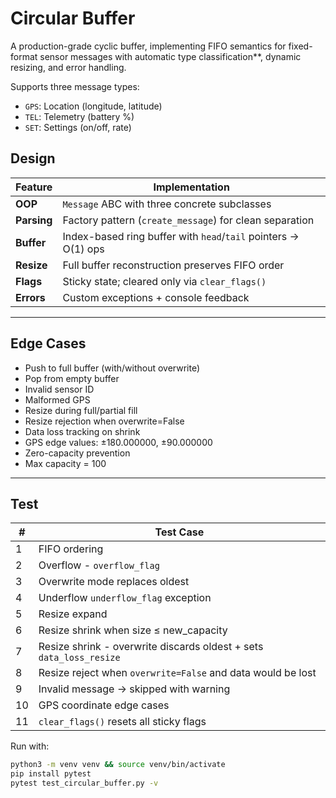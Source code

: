 
# Circular Buffer

A production-grade cyclic buffer, implementing FIFO semantics for fixed-format sensor messages with automatic type classification**, dynamic resizing, and error handling.

Supports three message types:
- `GPS`: Location (longitude, latitude)
- `TEL`: Telemetry (battery %)
- `SET`: Settings (on/off, rate)


## Design 

| Feature | Implementation |
|--------|----------------|
| **OOP** | `Message` ABC with three concrete subclasses |
| **Parsing** | Factory pattern (`create_message`) for clean separation |
| **Buffer** | Index-based ring buffer with `head`/`tail` pointers → O(1) ops |
| **Resize** | Full buffer reconstruction preserves FIFO order |
| **Flags** | Sticky state; cleared only via `clear_flags()` |
| **Errors** | Custom exceptions + console feedback |

---

## Edge Cases 

- Push to full buffer (with/without overwrite)
- Pop from empty buffer
- Invalid sensor ID
- Malformed GPS 
- Resize during full/partial fill
- Resize rejection when overwrite=False
- Data loss tracking on shrink
- GPS edge values: ±180.000000, ±90.000000
- Zero-capacity prevention
- Max capacity = 100

---

## Test 

| # | Test Case |
|---|-----------|
| 1 | FIFO ordering 
| 2 | Overflow - `overflow_flag` 
| 3 | Overwrite mode replaces oldest |
| 4 | Underflow  `underflow_flag` exception |
| 5 | Resize expand  |
| 6 | Resize shrink  when size ≤ new_capacity |
| 7 | Resize shrink -  overwrite  discards oldest + sets `data_loss_resize` |
| 8 | Resize reject when `overwrite=False` and data would be lost |
| 9 | Invalid message → skipped with warning |
| 10 | GPS coordinate edge cases |
| 11 | `clear_flags()` resets all sticky flags |

Run with:
```bash
python3 -m venv venv && source venv/bin/activate
pip install pytest
pytest test_circular_buffer.py -v